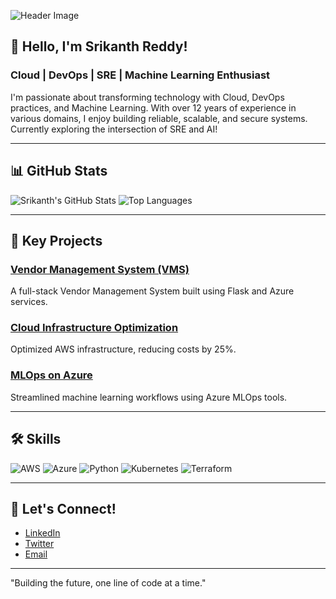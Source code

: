 ![Header Image](https://github.com/mesrikanthreddy/mesrikanthreddy/assets/banner.png)


## 👋 Hello, I'm Srikanth Reddy!
### Cloud | DevOps | SRE | Machine Learning Enthusiast

I'm passionate about transforming technology with Cloud, DevOps practices, and Machine Learning. With over 12 years of experience in various domains, I enjoy building reliable, scalable, and secure systems. Currently exploring the intersection of SRE and AI!

---

## 📊 GitHub Stats
![Srikanth's GitHub Stats](https://github-readme-stats.vercel.app/api?username=mesrikanthreddy&show_icons=true&theme=radical)
![Top Languages](https://github-readme-stats.vercel.app/api/top-langs/?username=mesrikanthreddy&layout=compact&theme=radical)

---

## 🚀 Key Projects
### [Vendor Management System (VMS)](https://github.com/mesrikanthreddy/vms)
A full-stack Vendor Management System built using Flask and Azure services.

### [Cloud Infrastructure Optimization](https://github.com/mesrikanthreddy/cloud-optimization)
Optimized AWS infrastructure, reducing costs by 25%.

### [MLOps on Azure](https://github.com/mesrikanthreddy/mlops)
Streamlined machine learning workflows using Azure MLOps tools.

---

## 🛠 Skills

![AWS](https://img.shields.io/badge/AWS-232F3E?style=for-the-badge&logo=amazonaws&logoColor=white)
![Azure](https://img.shields.io/badge/Azure-0089D6?style=for-the-badge&logo=microsoftazure&logoColor=white)
![Python](https://img.shields.io/badge/Python-3776AB?style=for-the-badge&logo=python&logoColor=white)
![Kubernetes](https://img.shields.io/badge/Kubernetes-326CE5?style=for-the-badge&logo=kubernetes&logoColor=white)
![Terraform](https://img.shields.io/badge/Terraform-7B42BC?style=for-the-badge&logo=terraform&logoColor=white)

---

## 💬 Let's Connect!
- [LinkedIn](https://linkedin.com/in/mesrikanthreddy)
- [Twitter](https://twitter.com/mesrikanthreddy)
- [Email](mailto:mesrikanthreddy@example.com)

---

"Building the future, one line of code at a time." 
